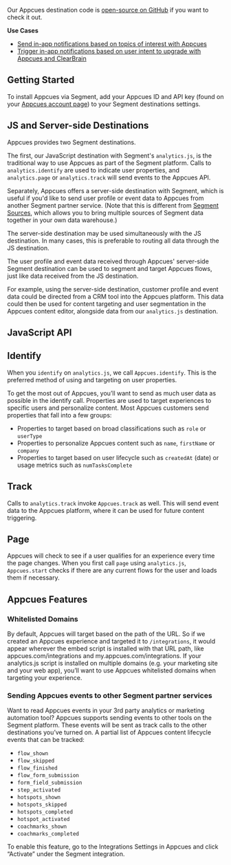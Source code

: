 
Our Appcues destination code is [open-source on
GitHub](https://github.com/appcues/analytics.js-integration-appcues)
if you want to check it out.

**Use Cases**

* [Send in-app notifications based on topics of interest with Appcues](https://segment.com/recipes/in-app-notifications-topic-interest-appcues/)
* [Trigger in-app notifications based on user intent to upgrade with Appcues and ClearBrain](https://segment.com/recipes/trigger-upgrade-notifications-appcues-clearbrain/)

## Getting Started

To install Appcues via Segment, add your Appcues ID and API key
(found on your [Appcues account page](https://my.appcues.com/account))
to your Segment destinations settings.


## JS and Server-side Destinations

Appcues provides two Segment destinations.

The first, our JavaScript destination with Segment's `analytics.js`,
is the traditional way to use Appcues as part of the Segment platform.
Calls to `analytics.identify` are used to indicate user properties,
and `analytics.page` or `analytics.track` will send events to the
Appcues API.

Separately, Appcues offers a server-side destination with Segment,
which is useful if you'd like to send user profile or event data to
Appcues from another Segment partner service.  (Note that this is
different from [Segment Sources](/sources/), which
allows you to bring multiple sources of Segment data together in your
own data warehouse.)

The server-side destination may be used simultaneously with the JS
destination.  In many cases, this is preferable to routing all data
through the JS destination.

The user profile and event data received through Appcues'
server-side Segment destination can be used to segment
and target Appcues flows, just like data received from the JS
destination.

For example, using the server-side destination, customer profile and
event data could be directed from a CRM tool into the Appcues platform.
This data could then be used for content targeting and user
segmentation in the Appcues content editor, alongside data from
our `analytics.js` destination.

## JavaScript API

## Identify

When you `identify` on `analytics.js`, we call `Appcues.identify`.  This
is the preferred method of using and targeting on user properties.

To get the most out of Appcues, you’ll want to send as much user data
as possible in the identify call. Properties are used to target experiences
to specific users and personalize content. Most Appcues customers send
properties that fall into a few groups:

* Properties to target based on broad classifications such as `role`
  or `userType`
* Properties to personalize Appcues content such as `name`, `firstName`
  or `company`
* Properties to target based on user lifecycle such as `createdAt` (date)
  or usage metrics such as `numTasksComplete`

## Track

Calls to `analytics.track` invoke `Appcues.track` as well.  This will
send event data to the Appcues platform, where it can be used for future
content triggering.

## Page

Appcues will check to see if a user qualifies for an experience every time
the page changes. When you first call `page` using `analytics.js`,
`Appcues.start` checks if there are any current flows for the user and
loads them if necessary.

## Appcues Features

### Whitelisted Domains

By default, Appcues will target based on the path of the URL. So if we
created an Appcues experience and targeted it to `/integrations`,
it would appear wherever the embed script is installed with that URL path,
like appcues.com/integrations and my.appcues.com/integrations. If your
analytics.js script is installed on multiple domains (e.g. your marketing
site and your web app), you’ll want to use Appcues whitelisted domains when
targeting your experience.

### Sending Appcues events to other Segment partner services

Want to read Appcues events in your 3rd party analytics or marketing
automation tool? Appcues supports sending events to other tools on the
Segment platform. These events will be sent as track calls to the other
destinations you’ve turned on.  A partial list of Appcues content
lifecycle events that can be tracked:

* `flow_shown`
* `flow_skipped`
* `flow_finished`
* `flow_form_submission`
* `form_field_submission`
* `step_activated`
* `hotspots_shown`
* `hotspots_skipped`
* `hotspots_completed`
* `hotspot_activated`
* `coachmarks_shown`
* `coachmarks_completed`

To enable this feature, go to the Integrations Settings in Appcues and
click “Activate” under the Segment integration.
